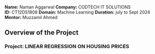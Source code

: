 **Name:** Naman Aggarwal 
**Company:** CODTECH IT SOLUTIONS  
**ID:** CT12DS1808 
**Domain:** Machine Learning 
**Duration:** july to Sept 2024  
**Mentor:** Muzzamil Ahmed

## Overview of the Project


### Project: LINEAR REGRESSION ON HOUSING PRICES
